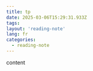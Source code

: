 ```yaml
---
title: tp
date: 2025-03-06T15:29:31.933Z
tags:
layout: 'reading-note'
lang: fr
categories: 
  - reading-note
---
```

content 